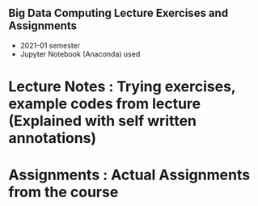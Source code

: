 ## Big Data Computing Lecture Exercises and Assignments

* 2021-01 semester
* Jupyter Notebook (Anaconda) used

# Lecture Notes : Trying exercises, example codes from lecture (Explained with self written annotations)
# Assignments : Actual Assignments from the course

